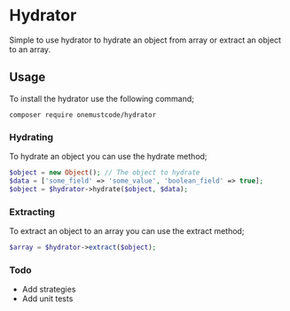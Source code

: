 # Hydrator
Simple to use hydrator to hydrate an object from array or extract an object to an array.

## Usage
To install the hydrator use the following command;
```
composer require onemustcode/hydrator
```

### Hydrating
To hydrate an object you can use the hydrate method;
```php
$object = new Object(); // The object to hydrate
$data = ['some_field' => 'some_value', 'boolean_field' => true];
$object = $hydrator->hydrate($object, $data);
```

### Extracting
To extract an object to an array you can use the extract method;
```php
$array = $hydrator->extract($object);
```

### Todo
- Add strategies
- Add unit tests